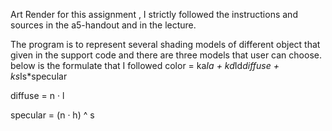 Art Render
for this assignment , I strictly followed the instructions and sources in the a5-handout and in the lecture.

The program is to represent several shading models of different object that given in the support
code and there are three models that user can choose.
below is the formulate that I followed
color = ka*Ia + kd*Id*diffuse + ks*Is*specular

diffuse = n · l

specular = (n · h) ^ s
